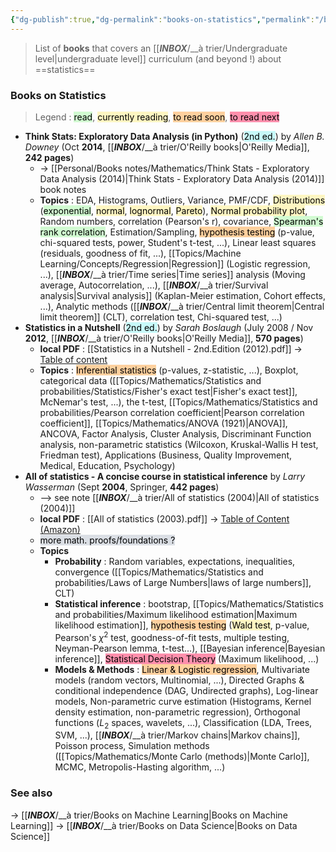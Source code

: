 ```yaml
---
{"dg-publish":true,"dg-permalink":"books-on-statistics","permalink":"/books-on-statistics/","dgHomeLink":true,"dgPassFrontmatter":false}
---
```



> List of **books** that covers an [[___INBOX___/__à trier/Undergraduate level|undergraduate level]] curriculum (and beyond !) about ==statistics==

### Books on Statistics
> Legend : <mark style="background: #BBFABBA6;">read</mark>, <mark style="background: #FFF3A3A6;">currently reading</mark>, <mark style="background: #FFB86CA6;">to read soon</mark>, <mark style="background: #FF5582A6;">to read next</mark>

- **Think Stats: Exploratory Data Analysis (in Python)** (<mark style="background: #ABF7F7A6;">2nd ed.</mark>) by *Allen B. Downey* (Oct **2014**, [[___INBOX___/__à trier/O'Reilly books|O'Reilly Media]], **242 pages**)
	- -> [[Personal/Books notes/Mathematics/Think Stats - Exploratory Data Analysis (2014)|Think Stats - Exploratory Data Analysis (2014)]] book notes
	- **Topics** : EDA, Histograms, Outliers, Variance, PMF/CDF, <mark style="background: #FFF3A3A6;">Distributions</mark> (<mark style="background: #BBFABBA6;">exponential</mark>, <mark style="background: #FFF3A3A6;">normal</mark>, <mark style="background: #FFF3A3A6;">lognormal</mark>, <mark style="background: #FFF3A3A6;">Pareto</mark>), <mark style="background: #FFF3A3A6;">Normal probability plot</mark>, Random numbers, correlation (Pearson's r), covariance, <mark style="background: #BBFABBA6;">Spearman's rank correlation</mark>, Estimation/Sampling, <mark style="background: #FFB86CA6;">hypothesis testing</mark> (p-value, chi-squared tests, power, Student's t-test, ...), Linear least squares (residuals, goodness of fit, ...), [[Topics/Machine Learning/Concepts/Regression|Regression]] (Logistic regression, ...), [[___INBOX___/__à trier/Time series|Time series]] analysis (Moving average, Autocorrelation, ...), [[___INBOX___/__à trier/Survival analysis|Survival analysis]] (Kaplan-Meier estimation, Cohort effects, ...), Analytic methods ([[___INBOX___/__à trier/Central limit theorem|Central limit theorem]] (CLT), correlation test, Chi-squared test, ...)
- **Statistics in a Nutshell** (<mark style="background: #ABF7F7A6;">2nd ed.</mark>) by *Sarah Boslaugh* (July 2008 / Nov **2012**, [[___INBOX___/__à trier/O'Reilly books|O'Reilly Media]], **570 pages**)
	- **local PDF** : [[Statistics in a Nutshell - 2nd.Edition (2012).pdf]] -> [Table of content](https://www.oreilly.com/library/view/statistics-in-a/9781449361129/)
	- **Topics** : <mark style="background: #FFB86CA6;">Inferential statistics</mark> (p-values, z-statistic, ...), Boxplot, categorical data ([[Topics/Mathematics/Statistics and probabilities/Statistics/Fisher's exact test|Fisher's exact test]], McNemar's test, ...), the t-test, [[Topics/Mathematics/Statistics and probabilities/Pearson correlation coefficient|Pearson correlation coefficient]], [[Topics/Mathematics/ANOVA (1921)|ANOVA]], ANCOVA, Factor Analysis, Cluster Analysis, Discriminant Function analysis, non-parametric statistics (Wilcoxon, Kruskal-Wallis H test, Friedman test), Applications (Business, Quality Improvement, Medical, Education, Psychology)
- **All of statistics - A concise course in statistical inference** by *Larry Wasserman* (Sept **2004**, Springer, **442 pages**)
	- --> see note [[___INBOX___/__à trier/All of statistics (2004)|All of statistics (2004)]]
	- **local PDF** : [[All of statistics (2003).pdf]] -> [Table of Content (Amazon)](https://www.amazon.fr/All-Statistics-Concise-Statistical-Inference/dp/0387402721)
	- <mark style="background: #CACFD9A6;">more math. proofs/foundations ?</mark>
	- **Topics**
		- **Probability** : Random variables, expectations, inequalities, convergence ([[Topics/Mathematics/Statistics and probabilities/Laws of Large Numbers|laws of large numbers]], CLT)
		- **Statistical inference** : bootstrap, [[Topics/Mathematics/Statistics and probabilities/Maximum likelihood estimation|Maximum likelihood estimation]], <mark style="background: #FFB86CA6;">hypothesis testing</mark> (<mark style="background: #FFF3A3A6;">Wald test</mark>, p-value, Pearson's $\chi^2$ test, goodness-of-fit tests, multiple testing, Neyman-Pearson lemma, t-test...), [[Bayesian inference|Bayesian inference]], <mark style="background: #FF5582A6;">Statistical Decision Theory</mark> (Maximum likelihood, ...)
		- **Models & Methods** : <mark style="background: #FFB86CA6;">Linear & Logistic regression</mark>, Multivariate models (random vectors, Multinomial, ...), Directed Graphs & conditional independence (DAG, Undirected graphs), Log-linear models, Non-parametric curve estimation (Histograms, Kernel density estimation, non-parametric regression), Orthogonal functions ($L_2$ spaces, wavelets, ...), Classification (LDA, Trees, SVM, ...), [[___INBOX___/__à trier/Markov chains|Markov chains]], Poisson process, Simulation methods ([[Topics/Mathematics/Monte Carlo (methods)|Monte Carlo]], MCMC, Metropolis-Hasting algorithm, ...)

### See also
-> [[___INBOX___/__à trier/Books on Machine Learning|Books on Machine Learning]]
-> [[___INBOX___/__à trier/Books on Data Science|Books on Data Science]]
